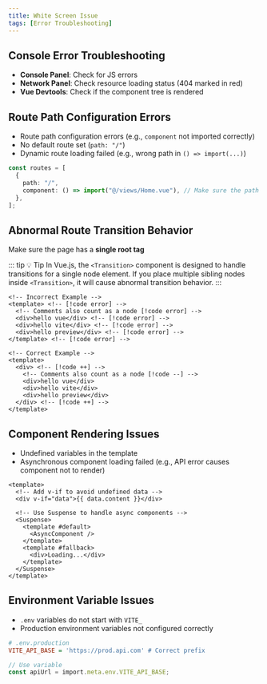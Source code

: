 ```yaml
---
title: White Screen Issue
tags: [Error Troubleshooting]
---
```


## Console Error Troubleshooting

- **Console Panel**: Check for JS errors
- **Network Panel**: Check resource loading status (404 marked in red)
- **Vue Devtools**: Check if the component tree is rendered

## Route Path Configuration Errors

- Route path configuration errors (e.g., `component` not imported correctly)
- No default route set (`path: "/"`)
- Dynamic route loading failed (e.g., wrong path in `() => import(...)`)

```ts [src/router/modules/routes.ts]
const routes = [
  {
    path: "/",
    component: () => import("@/views/Home.vue"), // Make sure the path is correct
  },
];
```

## Abnormal Route Transition Behavior

Make sure the page has a **single root tag**

::: tip 💡 Tip
In Vue.js, the `<Transition>` component is designed to handle transitions for a single node element. If you place multiple sibling nodes inside `<Transition>`, it will cause abnormal transition behavior.
:::

```vue [vue]
<!-- Incorrect Example -->
<template> <!-- [!code error] -->
  <!-- Comments also count as a node [!code error] -->
  <div>hello vue</div> <!-- [!code error] -->
  <div>hello vite</div> <!-- [!code error] -->
  <div>hello preview</div> <!-- [!code error] -->
</template> <!-- [!code error] -->

<!-- Correct Example -->
<template>
  <div> <!-- [!code ++] -->
    <!-- Comments also count as a node [!code --] -->
    <div>hello vue</div>
    <div>hello vite</div>
    <div>hello preview</div>
  </div> <!-- [!code ++] -->
</template>
```

## Component Rendering Issues

- Undefined variables in the template
- Asynchronous component loading failed (e.g., API error causes component not to render)

```vue [vue]
<template>
  <!-- Add v-if to avoid undefined data -->
  <div v-if="data">{{ data.content }}</div>

  <!-- Use Suspense to handle async components -->
  <Suspense>
    <template #default>
      <AsyncComponent />
    </template>
    <template #fallback>
      <div>Loading...</div>
    </template>
  </Suspense>
</template>
```

## Environment Variable Issues

- `.env` variables do not start with `VITE_`
- Production environment variables not configured correctly

```ini [.env.production]
# .env.production
VITE_API_BASE = 'https://prod.api.com' # Correct prefix
```

```ts
// Use variable
const apiUrl = import.meta.env.VITE_API_BASE;
```
